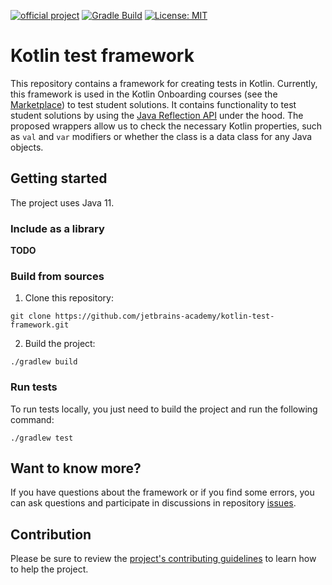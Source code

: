 [![official project](https://jb.gg/badges/official.svg)](https://confluence.jetbrains.com/display/ALL/JetBrains+on+GitHub)
[![Gradle Build](https://github.com/jetbrains-academy/kotlin-test-framework/actions/workflows/gradle-build.yml/badge.svg)](https://github.com/jetbrains-academy/kotlin-test-framework/actions/workflows/gradle-build.yml)
[![License: MIT](https://img.shields.io/badge/License-MIT-yellow.svg)](https://opensource.org/licenses/MIT)

# Kotlin test framework

This repository contains a framework for creating tests in Kotlin. 
Currently, this framework is used in the Kotlin Onboarding courses (see the [Marketplace](https://plugins.jetbrains.com/education)) 
to test student solutions. It contains functionality to test student solutions 
by using the [Java Reflection API](https://docs.oracle.com/javase/8/docs/technotes/guides/reflection/index.html) under the hood. 
The proposed wrappers allow us to check the necessary Kotlin properties, 
such as `val` and `var` modifiers or whether the class is a data class for any Java objects.

## Getting started

The project uses Java 11.

### Include as a library

**TODO**


### Build from sources

1. Clone this repository:
```text
git clone https://github.com/jetbrains-academy/kotlin-test-framework.git
```

2. Build the project:
```text
./gradlew build
```

### Run tests

To run tests locally, you just need to build the project and run the following command:

```text
./gradlew test
```

## Want to know more?

If you have questions about the framework or if you find some errors,
you can ask questions and participate in discussions in repository [issues](https://github.com/jetbrains-academy/kotlin-test-framework/issues).

## Contribution

Please be sure to review the [project's contributing guidelines](./contributing.md) to learn how to help the project.
